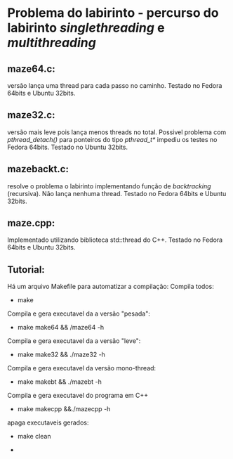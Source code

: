 # Problema do labirinto - percurso do labirinto *singlethreading* e *multithreading*
## maze64.c: 
versão lança uma thread para cada passo no caminho. Testado no
Fedora 64bits e Ubuntu 32bits.

## maze32.c: 
versão mais leve pois lança menos threads no total. Possivel 
problema com *pthread_detach()* para ponteiros do tipo *pthread_t\** 
impediu os testes no Fedora 64bits. Testado no Ubuntu 32bits.

## mazebackt.c: 
resolve o problema o labirinto implementando função de 
*backtracking* (recursiva). Não lança nenhuma thread. Testado no Fedora
64bits e Ubuntu 32bits.

## maze.cpp: 
Implementado utilizando biblioteca std::thread do C++. Testado
no Fedora 64bits e Ubuntu 32bits.

## Tutorial:

Há um arquivo Makefile para automatizar a compilação:
Compila todos:
* make

 Compila e gera executavel da a versão "pesada":
* make make64 && /maze64 -h 

Compila e gera executavel da a versão "leve":
 * make make32 && ./maze32 -h

Compila e gera executavel da versão mono-thread:
 * make makebt && ./mazebt -h

Compila e gera executavel do programa em C++	
 * make makecpp &&./mazecpp -h

apaga executaveis gerados:
 * make clean
 - 
